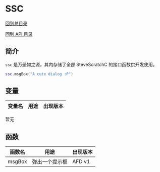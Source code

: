 # SSC

[回到总目录](../index.md#目录)

[回到 API 目录](menu.md#api-目录)

## 简介

`ssc` 是万~~恶~~物之源，其内存储了全部 SteveScratchC 的接口函数供开发使用。

```lua
ssc.msgBox("A cute dialog :P")
```

## 变量

变量名|用途|出现版本
-|-|-
暂无

## 函数

函数名|用途|出现版本
-|-|-|
msgBox|弹出一个提示框|AFD v1
